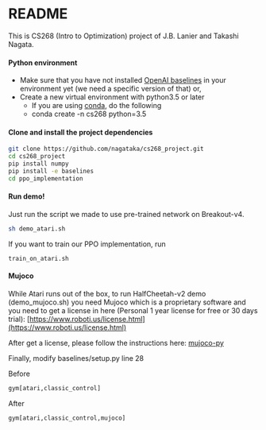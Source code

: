 # README

This is CS268 (Intro to Optimization) project of J.B. Lanier and Takashi Nagata.


#### Python environment

* Make sure that you have not installed [OpenAI baselines](https://github.com/openai/baselines) in your environment yet (we need a specific version of that) or,
* Create a new virtual environment with python3.5 or later
    * If you are using [conda](https://conda.io/docs/index.html), do the following
    * conda create -n cs268 python=3.5

#### Clone and install the project dependencies

```sh
git clone https://github.com/nagataka/cs268_project.git
cd cs268_project
pip install numpy
pip install -e baselines
cd ppo_implementation
```

#### Run demo!

Just run the script we made to use pre-trained network on Breakout-v4.

```sh
sh demo_atari.sh
```

If you want to train our PPO implementation, run

```
train_on_atari.sh
```

#### Mujoco

While Atari runs out of the box, to run HalfCheetah-v2 demo (demo_mujoco.sh) you need Mujoco which is a proprietary software and you need to get a license in here (Personal 1 year license for free or 30 days trial):
[https://www.roboti.us/license.html](https://www.roboti.us/license.html)

After get a license, please follow the instructions here: [mujoco-py](https://github.com/openai/mujoco-py)

Finally, modify baselines/setup.py line 28  

Before
```python
gym[atari,classic_control]
```
After
```python
gym[atari,classic_control,mujoco]
```